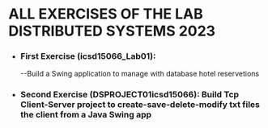 # ALL EXERCISES OF THE LAB  DISTRIBUTED SYSTEMS 2023

- ### First Exercise (icsd15066_Lab01):
  --Build a Swing application to manage with database hotel reservetions
- ### Second Exercise (DSPROJECT01icsd15066): Build Tcp Client-Server project to create-save-delete-modify txt files the client from a Java Swing app

